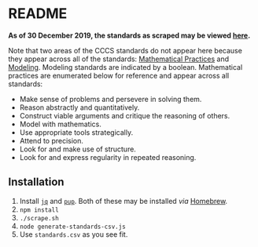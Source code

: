 # README

**As of 30 December 2019, the standards as scraped may be viewed [here](https://www.notion.so/powderhouse/446fa0839c05410fa2b9ccdb0223e644?v=d54ef6bc7cbe40458385c2fb271ab993).**

Note that two areas of the CCCS standards do not appear here because they appear across all of the standards: [Mathematical Practices](http://www.corestandards.org/Math/Practice/) and [Modeling](http://www.corestandards.org/Math/Content/HSM/).  Modeling standards are indicated by a boolean.  Mathematical practices are enumerated below for reference and appear across all standards:

+ Make sense of problems and persevere in solving them.
+ Reason abstractly and quantitatively.
+ Construct viable arguments and critique the reasoning of others.
+ Model with mathematics.
+ Use appropriate tools strategically.
+ Attend to precision.
+ Look for and make use of structure.
+ Look for and express regularity in repeated reasoning.

## Installation

1. Install [`jq`](https://stedolan.github.io/jq/) and [`pup`](https://github.com/ericchiang/pup).  Both of these may be installed _via_ [Homebrew](http://brew.sh/).
2. `npm install`
3. `./scrape.sh`
3. `node generate-standards-csv.js`
4. Use `standards.csv` as you see fit.